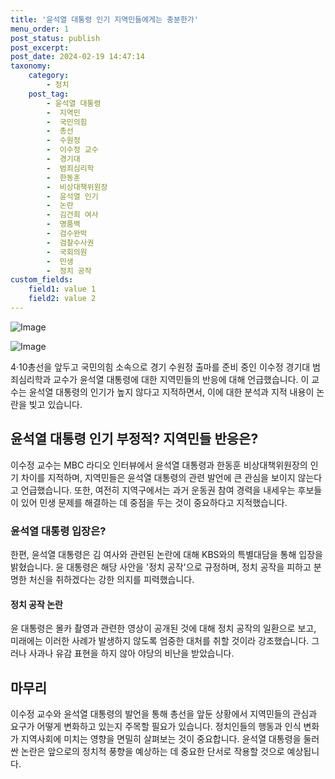 ```yaml
---
title: '윤석열 대통령 인기 지역민들에게는 충분한가'
menu_order: 1
post_status: publish
post_excerpt: 
post_date: 2024-02-19 14:47:14
taxonomy:
    category:
        - 정치
    post_tag:
        - 윤석열 대통령
        -  지역민
        -  국민의힘
        -  총선
        -  수원정
        -  이수정 교수
        -  경기대
        -  범죄심리학
        -  한동훈
        -  비상대책위원장
        -  윤석열 인기
        -  논란
        -  김건희 여사
        -  명품백
        -  검수완박
        -  검찰수사권
        -  국회의원
        -  민생
        -  정치 공작
custom_fields:
    field1: value 1
    field2: value 2
---
```


![Image](https://imgnews.pstatic.net/image/087/2024/02/13/0001025636_001_20240213134401197.jpg?type=w647)

![Image](https://imgnews.pstatic.net/image/087/2024/02/13/0001025636_002_20240213134401239.jpg?type=w647)

4·10총선을 앞두고 국민의힘 소속으로 경기 수원정 출마를 준비 중인 이수정 경기대 범죄심리학과 교수가 윤석열 대통령에 대한 지역민들의 반응에 대해 언급했습니다. 이 교수는 윤석열 대통령의 인기가 높지 않다고 지적하면서, 이에 대한 분석과 지적 내용이 논란을 빚고 있습니다.
## 윤석열 대통령 인기 부정적? 지역민들 반응은?
이수정 교수는 MBC 라디오 인터뷰에서 윤석열 대통령과 한동훈 비상대책위원장의 인기 차이를 지적하며, 지역민들은 윤석열 대통령의 관련 발언에 큰 관심을 보이지 않는다고 언급했습니다. 또한, 여전히 지역구에서는 과거 운동권 참여 경력을 내세우는 후보들이 있어 민생 문제를 해결하는 데 중점을 두는 것이 중요하다고 지적했습니다.
### 윤석열 대통령 입장은?
한편, 윤석열 대통령은 김 여사와 관련된 논란에 대해 KBS와의 특별대담을 통해 입장을 밝혔습니다. 윤 대통령은 해당 사안을 '정치 공작'으로 규정하며, 정치 공작을 피하고 분명한 처신을 취하겠다는 강한 의지를 피력했습니다. 
#### 정치 공작 논란
윤 대통령은 몰카 촬영과 관련한 영상이 공개된 것에 대해 정치 공작의 일환으로 보고, 미래에는 이러한 사례가 발생하지 않도록 엄중한 대처를 취할 것이라 강조했습니다. 그러나 사과나 유감 표현을 하지 않아 야당의 비난을 받았습니다.
## 마무리
이수정 교수와 윤석열 대통령의 발언을 통해 총선을 앞둔 상황에서 지역민들의 관심과 요구가 어떻게 변화하고 있는지 주목할 필요가 있습니다. 정치인들의 행동과 인식 변화가 지역사회에 미치는 영향을 면밀히 살펴보는 것이 중요합니다. 윤석열 대통령을 둘러싼 논란은 앞으로의 정치적 풍향을 예상하는 데 중요한 단서로 작용할 것으로 예상됩니다.
